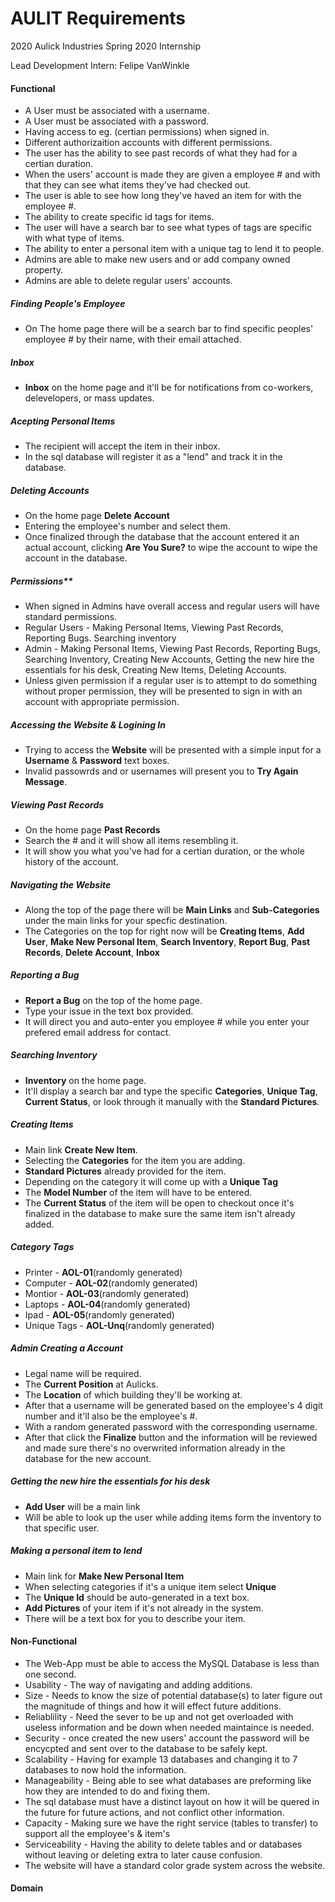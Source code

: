 # AULIT Requirements

2020 Aulick Industries
Spring 2020 Internship

Lead Development Intern: Felipe VanWinkle

#### Functional

* A User must be associated with a username.
* A User must be associated with a password.
* Having access to eg. (certian permissions) when signed in. 
* Different authorizaition accounts with different permissions. 
* The user has the ability to see past records of what they had for a certian duration. 
* When the users' account is made they are given a employee # and with that they can see what items they've had checked out.
* The user is able to see how long they've haved an item for with the employee #.
* The ability to create specific id tags for items.
* The user will have a search bar to see what types of tags are specific with what type of items.
* The ability to enter a personal item with a unique tag to lend it to people.
* Admins are able to make new users and or add company owned property.
* Admins are able to delete regular users' accounts. 

##### Finding People's Employee #
* On The home page there will be a search bar to find specific peoples' employee # by their name, with their email attached. 

##### Inbox 
* **Inbox** on the home page and it'll be for notifications from co-workers, delevelopers, or mass updates. 

##### Acepting Personal Items
* The recipient will accept the item in their inbox. 
* In the sql database will register it as a "lend" and track it in the database. 

##### Deleting Accounts
* On the home page **Delete Account**
* Entering the employee's number and select them.
* Once finalized through the database that the account entered it an actual account, clicking **Are You Sure?** to wipe the account to wipe the account in the database. 

##### Permissions**
* When signed in Admins have overall access and regular users will have standard permissions.
* Regular Users - Making Personal Items, Viewing Past Records, Reporting Bugs. Searching inventory
* Admin - Making Personal Items, Viewing Past Records, Reporting Bugs, Searching Inventory, Creating New Accounts, Getting the new hire the essentials for his desk, Creating New Items, Deleting      Accounts.
* Unless given permission if a regular user is to attempt to do something without proper permission, they will be presented to sign in with an account with appropriate permission. 

##### Accessing the Website & Logining In
* Trying to access the **Website** will be presented with a simple input for a **Username** & **Password** text boxes.
* Invalid passowrds and or usernames will present you to **Try Again Message**.

##### Viewing Past Records
* On the home page **Past Records** 
* Search the # and it will show all items resembling it. 
* It will show you what you've had for a certian duration, or the whole history of the account.

##### Navigating the Website
* Along the top of the page there will be **Main Links** and **Sub-Categories** under the main links for your specfic destination.
* The Categories on the top for right now will be **Creating Items**, **Add User**, **Make New Personal Item**, **Search Inventory**, **Report Bug**, **Past Records**, **Delete Account**, **Inbox**

##### Reporting a Bug
* **Report a Bug** on the top of the home page.
* Type your issue in the text box provided. 
* It will direct you and auto-enter you employee # while you enter your prefered email address for contact. 

##### Searching Inventory
* **Inventory** on the home page. 
* It'll display a search bar and type the specific **Categories**, **Unique Tag**, **Current Status**, or look through it manually with the **Standard Pictures**.

##### Creating Items
* Main link **Create New Item**. 
* Selecting the **Categories** for the item you are adding.
* **Standard Pictures** already provided for the item. 
* Depending on the category it will come up with a **Unique Tag**
* The **Model Number** of the item will have to be entered.
* The **Current Status** of the item will be open to checkout once it's finalized in the database to make sure the same item isn't already added.

##### Category Tags
* Printer - **AOL-01**(randomly generated)
* Computer - **AOL-02**(randomly generated)
* Montior - **AOL-03**(randomly generated)
* Laptops - **AOL-04**(randomly generated)
* Ipad -  **AOL-05**(randomly generated)
* Unique Tags - **AOL-Unq**(randomly generated)


##### Admin Creating a Account 
* Legal name will be required.
* The **Current Position** at Aulicks.
* The **Location** of which building they'll be working at.
* After that a username will be generated based on the employee's 4 digit number and it'll also be the employee's #.
* With a random generated password with the corresponding username. 
* After that click the **Finalize** button and the information will be reviewed and made sure there's no overwrited information already in the database for the new account. 

##### Getting the new hire the essentials for his desk
* **Add User** will be a main link
* Will be able to look up the user while adding items form the inventory to that specific user.


##### Making a personal item to lend
* Main link for **Make New Personal Item**
* When selecting categories if it's a unique item select **Unique**
* The **Unique Id** should be auto-generated in a text box.
* **Add Pictures** of your item if it's not already in the system. 
* There will be a text box for you to describe your item.

#### Non-Functional

* The Web-App must be able to access the MySQL Database is less than one second.
* Usability - The way of navigating and adding additions. 
* Size - Needs to know the size of potential database(s) to later figure out the magnitude of things and how it will effect future additions. 
* Reliablility - Need the sever to be up and not get overloaded with useless information and be down when needed maintaince is needed. 
* Security - once created the new users' account the password will be encycpted and sent over to the database to be safely kept. 
* Scalability - Having for example 13 databases and changing it to 7 databases to now hold the information. 
* Manageability - Being able to see what databases are preforming like how they are intended to do and fixing them. 
* The sql database must have a distinct layout on how it will be quered in the future for future actions, and not conflict other information.
* Capacity - Making sure we have the right service (tables to transfer) to support all the employee's & item's
* Serviceability - Having the ability to delete tables and or databases without leaving or deleting extra to later cause confusion.
* The website will have a standard color grade system across the  website. 


#### Domain

